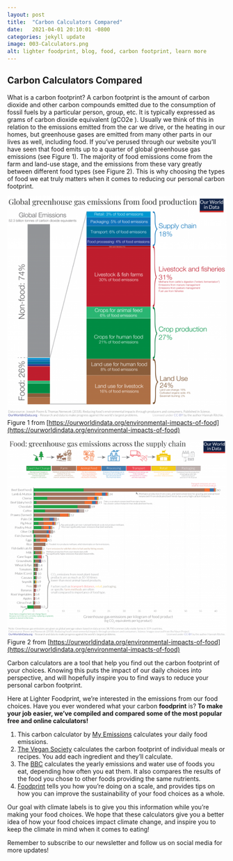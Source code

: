 ```yaml
---
layout: post
title:  "Carbon Calculators Compared"
date:   2021-04-01 20:10:01 -0800
categories: jekyll update
image: 003-Calculators.png
alt: lighter foodprint, blog, food, carbon footprint, learn more
---
```

<h2>Carbon Calculators Compared</h2>

What is a carbon footprint? A carbon footprint is the amount of carbon dioxide and other carbon compounds emitted due to the consumption of fossil fuels by a particular person, group, etc. It is typically expressed as grams of carbon dioxide equivalent (gCO2e ). Usually we think of this in relation to the emissions emitted from the car we drive, or the heating in our homes, but greenhouse gases are emitted from many other parts in our lives as well, including food. If you’ve perused through our website you’ll have seen that food emits up to a quarter of global greenhouse gas emissions (see Figure 1). The majority of food emissions come from the farm and land-use stage, and the emissions from these vary greatly between different food types (see Figure 2). This is why choosing the types of food we eat truly matters when it comes to reducing our personal carbon footprint.

<img class="img-blog d-block mx-auto" src="assets/img/blog/002-CarbonCalculator1.png" >Figure 1 from [https://ourworldindata.org/environmental-impacts-of-food](https://ourworldindata.org/environmental-impacts-of-food)

<img class="img-blog d-block mx-auto" src="assets/img/blog/002-CarbonCalculator2.png"> Figure 2 from [https://ourworldindata.org/environmental-impacts-of-food](https://ourworldindata.org/environmental-impacts-of-food)

Carbon calculators are a tool that help you find out the carbon footprint of your choices. Knowing this puts the impact of our daily choices into perspective, and will hopefully inspire you to find ways to reduce your personal carbon footprint.

Here at Lighter Foodprint, we’re interested in the emissions from our food choices. Have you ever wondered what your carbon **foodprint** is? **To make your job easier, we’ve compiled and compared some of the most popular free and online calculators!**

1. This carbon calculator by [My Emissions](https://myemissions.green/food-carbon-footprint-calculator/) calculates your daily food emissions.
2. [The Vegan Society](https://www.vegansociety.com/take-action/campaigns/plate-planet/carbon-calculator) calculates the carbon footprint of individual meals or recipes. You add each ingredient and they’ll calculate.
3. The [BBC](https://www.bbc.com/news/science-environment-46459714) calculates the yearly emissions and water use of foods you eat, depending how often you eat them. It also compares the results of the food you chose to other foods providing the same nutrients. 
4. [Foodprint](https://foodprint.org/quiz/) tells you how you’re doing on a scale, and provides tips on how you can improve the sustainability of your food choices as a whole.

Our goal with climate labels is to give you this information while you’re making your food choices. We hope that these calculators give you a better idea of how your food choices impact climate change, and inspire you to keep the climate in mind when it comes to eating!

Remember to subscribe to our newsletter and follow us on social media for more updates!
